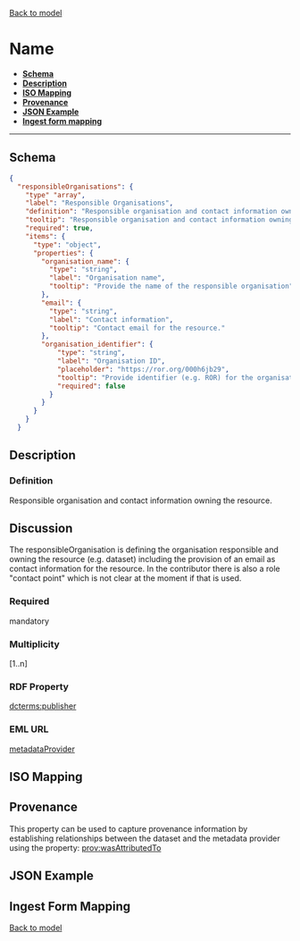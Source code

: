 [Back to model](_base.md)

# Name

- **[Schema](#schema)**
- **[Description](#description)**
- **[ISO Mapping](#iso-mapping)**
- **[Provenance](#provenance)**
- **[JSON Example](#json-example)**
- **[Ingest form mapping](#ingest-form-mapping)**

---

## Schema
```json
{
  "responsibleOrganisations": {
    "type" "array",
    "label": "Responsible Organisations",
    "definition": "Responsible organisation and contact information owning the resource.",
    "tooltip": "Responsible organisation and contact information owning the resource.",
    "required": true,
    "items": {
      "type": "object",
      "properties": {
        "organisation_name": {
          "type": "string",
          "label": "Organisation name",
          "tooltip": "Provide the name of the responsible organisation"
        },
        "email": {
          "type": "string",
          "label": "Contact information",
          "tooltip": "Contact email for the resource."
        },
        "organisation_identifier": {
            "type": "string",
            "label": "Organisation ID",
            "placeholder": "https://ror.org/000h6jb29",
            "tooltip": "Provide identifier (e.g. ROR) for the organisation, e.g. https://ror.org/",
            "required": false
          }
        }
      }
    }
  }
```

## Description
### Definition
Responsible organisation and contact information owning the resource.
## Discussion
The responsibleOrganisation is defining the organisation responsible and owning the resource (e.g. dataset) including the provision of an email as contact information for the resource. In the contributor there is also a role "contact point" which is not clear at the moment if that is used.
### Required
mandatory

### Multiplicity
[1..n]

### RDF Property
[dcterms:publisher](https://www.w3.org/TR/vocab-dcat-3/#Property:resource_publisher)

### EML URL
[metadataProvider](https://eml.ecoinformatics.org/schema/eml-resource_xsd.html#ResourceGroup_metadataProvider)

## ISO Mapping

## Provenance
This property can be used to capture provenance information by establishing relationships between the dataset and the metadata provider using the property: [prov:wasAttributedTo](https://www.w3.org/TR/prov-o/#wasAttributedTo)

## JSON Example

## Ingest Form Mapping

[Back to model](_base.md)
